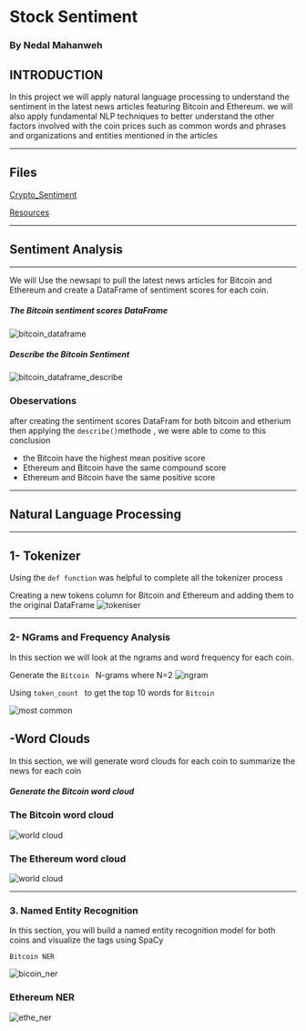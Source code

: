 # Stock Sentiment
### By Nedal Mahanweh

## INTRODUCTION
In this project we  will apply natural language processing to understand the sentiment in the latest news articles featuring Bitcoin and Ethereum. we will also apply fundamental NLP techniques to better understand the other factors involved with the coin prices such as common words and phrases and organizations and entities mentioned in the articles
____________________________________________________________________________________
## Files
[Crypto_Sentiment](Crypto_sentiment.ipynb)

[Resources](Resources)

____________________________________________________________________________________
##  Sentiment Analysis
_________________________________________________________________________________________
We will Use the newsapi to pull the latest news articles for Bitcoin and Ethereum and create a DataFrame of sentiment scores for each coin.

#####  The Bitcoin sentiment scores DataFrame
![bitcoin_dataframe](Resources/images/btc_df_score.png)

#####   Describe the Bitcoin Sentiment
![bitcoin_dataframe_describe](Resources/images/btc_df_describe.png)


### Obeservations 
after creating  the sentiment scores DataFram for both bitcoin and etherium  then applying the  ` describe() `methode , we were able to come to this conclusion 
* the Bitcoin have the highest mean positive score
* Ethereum and Bitcoin have the same  compound score
* Ethereum and Bitcoin have the same  positive score 


-------------------------------------------------------------------------------------------------
##     Natural Language Processing
-----------------------------------------------------------------------------------------------
## 1- Tokenizer
Using the ` def function ` was helpful to complete all the tokenizer process 

Creating  a new tokens column for Bitcoin and Ethereum and adding them to the original DataFrame 
![tokeniser](Resources/images/tokens_df.png)

____________________________________________________________________________________________
###  2- NGrams and Frequency Analysis
In this section we will look at the ngrams and word frequency for each coin.


Generate the `Bitcoin `  N-grams where N=2
![ngram](Resources/images/btc_ngram.png)



Using  `token_count ` to get the top 10 words for ` Bitcoin ` 

![most common](Resources/images/btc_most.png)



## -Word Clouds
In this section, we will generate word clouds for each coin to summarize the news for each coin

##### Generate the Bitcoin word cloud
### The Bitcoin word cloud
![world cloud](Resources/images/btc_icloud.png)

### The Ethereum word cloud
![world cloud](Resources/images/ethe_cloud.png)
______________________________________________________________________________________
### 3. Named Entity Recognition
In this section, you will build a named entity recognition model for both coins and visualize the tags using SpaCy



`` Bitcoin NER ``


![bicoin_ner](Resources/images/btc_ner.png)



### Ethereum NER


![ethe_ner](Resources/images/ethe_ner.png)
